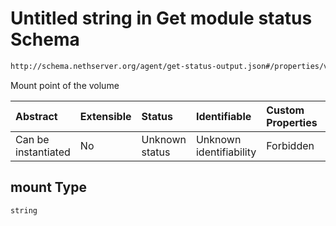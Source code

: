 # Untitled string in Get module status Schema

```txt
http://schema.nethserver.org/agent/get-status-output.json#/properties/volumes/items/properties/mount
```

Mount point of the volume

| Abstract            | Extensible | Status         | Identifiable            | Custom Properties | Additional Properties | Access Restrictions | Defined In                                                                     |
| :------------------ | :--------- | :------------- | :---------------------- | :---------------- | :-------------------- | :------------------ | :----------------------------------------------------------------------------- |
| Can be instantiated | No         | Unknown status | Unknown identifiability | Forbidden         | Allowed               | none                | [get-status-output.json*](agent/get-status-output.json "open original schema") |

## mount Type

`string`
